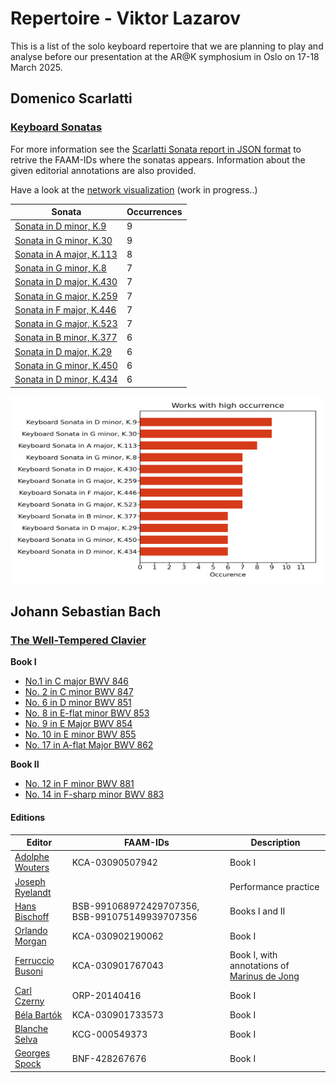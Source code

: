 # Repertoire - Viktor Lazarov

This is a list of the solo keyboard repertoire that we are planning to play and analyse before our presentation at the AR@K symphosium in Oslo on 17-18 March 2025.

## Domenico Scarlatti

### [Keyboard Sonatas](./Scarlatti-Domenico/Scarlatti-K1-555.md)

For more information see the [Scarlatti Sonata report in JSON format](/analysis/scarlatti_sonatas/FAAM-scarlatti.json) to retrive the FAAM-IDs where the sonatas appears. Information about the given editorial annotations are also provided.

Have a look at the [network visualization](/analysis/scarlatti_sonatas/FAAM-scarlatti_network.html) (work in progress..)

| Sonata | Occurrences | 
| -----  | --------    |
| [Sonata in D minor, K.9]() | 9 |
| [Sonata in G minor, K.30]() | 9 |
| [Sonata in A major, K.113]() | 8 |
| [Sonata in G minor, K.8]() | 7 |
| [Sonata in D major, K.430]() | 7 |
| [Sonata in G major, K.259]() | 7 |
| [Sonata in F major, K.446]() | 7 |
| [Sonata in G major, K.523]() | 7 |
| [Sonata in B minor, K.377]() | 6 |
| [Sonata in D major, K.29]() | 6 |
| [Sonata in G minor, K.450]() | 6 |
| [Sonata in D minor, K.434]() | 6 |

<img src="/analysis/scarlatti_sonatas/histogram.png" attr="Histogram of occurrences" width=500px height= 300>

## Johann Sebastian Bach

### [The Well-Tempered Clavier](./Bach-Johann_Sebastian/Bach-BWV846-893.md)

**Book I**
- [No.1 in C major BWV 846](./Bach-Johann_Sebastian/Bach-BWV846.md)
- [No. 2 in C minor BWV 847]()
- [No. 6 in D minor BWV 851]()
- [No. 8 in E-flat minor BWV 853]()
- [No. 9 in E Major BWV 854]()
- [No. 10 in E minor BWV  855]()
- [No. 17 in A-flat Major BWV 862]()

**Book II**
- [No. 12 in F minor BWV 881]()
- [No. 14 in F-sharp minor BWV 883]()

#### Editions

| Editor | FAAM-IDs | Description |
| -----  | ------   | -----       |
| [Adolphe Wouters]() | KCA-03090507942 | Book I |
| [Joseph Ryelandt]() | | Performance practice |
| [Hans Bischoff]() | BSB-991068972429707356, BSB-991075149939707356 | Books I and II |
| [Orlando Morgan]() | 	KCA-030902190062 | Book I | 
| [Ferruccio Busoni]() | KCA-030901767043 | Book I, with annotations of [Marinus de Jong]() |
| [Carl Czerny]() | ORP-20140416 | Book I |
| [Béla Bartók]() | KCA-030901733573 | Book I |
| [Blanche Selva]() | KCG-000549373 | Book I |
| [Georges Spock]() | BNF-428267676 | Book I |


